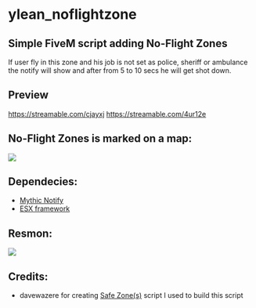# ylean_noflightzone

## Simple FiveM script adding No-Flight Zones
If user fly in this zone and his job is not set as police, sheriff or ambulance the notify will show and after from 5 to 10 secs he will get shot down.

## Preview
https://streamable.com/cjayxj
https://streamable.com/4ur12e

## No-Flight Zones is marked on a map:
![](https://i.imgur.com/rW05jeC.png)

## Dependecies:
- [Mythic Notify](https://github.com/JayMontana36/mythic_notify)
- [ESX framework](https://github.com/esx-framework)
## Resmon:
![](https://i.imgur.com/g65JNaB.png)

## Credits:
- davewazere for creating [Safe Zone(s)](https://forum.cfx.re/t/release-safe-zone-s-updated-9-10-18/154293) script I used to build this script
